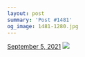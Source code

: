 ```yaml
---
layout: post
summary: 'Post #1481'
og_image: 1481-1280.jpg
---
```


<p>
  <time>
    <a href="/1481">September 5, 2021</a>
  </time>
  <a href="/1481">
    <img src="{{ site.assets_url }}/1481-640.jpg" srcset="{{ site.assets_url }}/1481-320.jpg 320w, {{ site.assets_url }}/1481-640.jpg 640w, {{ site.assets_url }}/1481-960.jpg 960w, {{ site.assets_url }}/1481-1280.jpg 1280w" sizes="(min-width: 700px) 50vw, calc(100vw - 2rem)" />
  </a>
</p>
